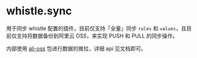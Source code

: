 # whistle.sync

用于同步 whistle 配置的插件，目前仅支持「全量」同步 `rules` 和 `values`，且目前仅支持将数据备份到阿里云 OSS，来实现 PUSH 和 PULL 的同步操作。

内部使用 [ali-oss](https://www.npmjs.com/package/ali-oss) 包进行数据的推拉，详细 api 见文档即可。
